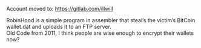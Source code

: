 Account moved to: https://gitlab.com/illwill 



RobinHood is a simple program in assembler that steal’s the victim’s BitCoin wallet.dat and uploads it to an FTP server. 
<br>
Old Code from 2011, I think people are wise enough to encrypt their wallets now?

